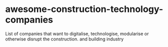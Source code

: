 # awesome-construction-technology-companies
List of companies that want to digitalise, technologise, modularise or otherwise disrupt the construction. and building industry
